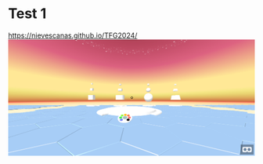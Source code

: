 # Test 1
https://nievescanas.github.io/TFG2024/
![](https://github.com/nievescanas/AFrame/blob/main/Test%201/Readme/Test_1.PNG?raw=true)
